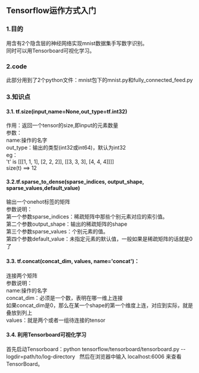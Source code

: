 ## Tensorflow运作方式入门  
 
### 1.目的    
用含有2个隐含层的神经网络实现mnist数据集手写数字识别。    
同时可以用Tensorboard可视化学习。    

### 2.code

此部分用到了2个python文件：mnist包下的mnist.py和fully_connected_feed.py    

### 3.知识点  
#### 3.1. tf.size(input,name=None,out_type=tf.int32)  
作用：返回一个tensor的size,即input的元素数量  
参数：  
name:操作的名字  
out_type：输出的类型(int32或int64)，默认为int32  
eg：  
 't' is [[[1, 1, 1], [2, 2, 2]], [[3, 3, 3], [4, 4, 4]]]]  
size(t) ==> 12  


#### 3.2.tf.sparse_to_dense(sparse_indices, output_shape, sparse_values,default_value)  
输出一个onehot标签的矩阵  
参数说明：  
第一个参数sparse_indices：稀疏矩阵中那些个别元素对应的索引值。  
第二个参数output_shape：输出的稀疏矩阵的shape  
第三个参数sparse_values：个别元素的值。  
第四个参数default_value：未指定元素的默认值，一般如果是稀疏矩阵的话就是0了  

#### 3.3. tf.concat(concat_dim, values, name='concat')：  
连接两个矩阵  
参数说明：  
name:操作的名字  
concat_dim：必须是一个数，表明在哪一维上连接  
     如果concat_dim是0，那么在某一个shape的第一个维度上连，对应到实际，就是叠放到列上  
values：就是两个或者一组待连接的tensor  

#### 3.4. 利用Tensorboard可视化学习
首先启动Tensorboard：python tensorflow/tensorboard/tensorboard.py --logdir=path/to/log-directory    
然后在浏览器中输入 localhost:6006 来查看 TensorBoard。 
